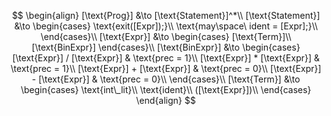 $$
\begin{align}
    [\text{Prog}] &\to [\text{Statement}]^*\\
    [\text{Statement}] &\to 
        \begin{cases}
            \text{exit([Expr]);}\\
            \text{may\space\ ident = [Expr];}\\
        \end{cases}\\
    [\text{Expr}] &\to 
        \begin{cases}
            [\text{Term}]\\
            [\text{BinExpr}]
        \end{cases}\\
    [\text{BinExpr}] &\to 
        \begin{cases}
            [\text{Expr}] / [\text{Expr}] & \text{prec = 1}\\
            [\text{Expr}] * [\text{Expr}] & \text{prec = 1}\\
            [\text{Expr}] + [\text{Expr}] & \text{prec = 0}\\
            [\text{Expr}] - [\text{Expr}] & \text{prec = 0}\\
        \end{cases}\\
    [\text{Term}] &\to 
        \begin{cases}
            \text{int\_lit}\\
            \text{ident}\\
            ([\text{Expr}])\\
        \end{cases}
\end{align}
$$